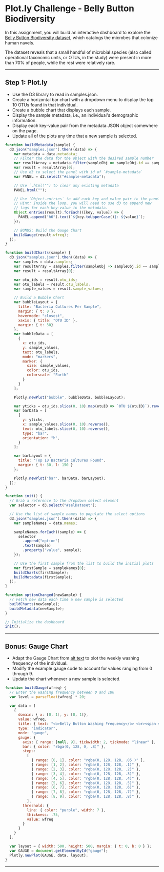 # Plot.ly Challenge - Belly Button Biodiversity
In this assignment, you will build an interactive dashboard to explore the [Belly Button Biodiversity dataset](http://robdunnlab.com/projects/belly-button-biodiversity/), which catalogs the microbes that colonize human navels.

The dataset reveals that a small handful of microbial species (also called operational taxonomic units, or OTUs, in the study) were present in more than 70% of people, while the rest were relatively rare.

-----

## Step 1: Plot.ly
* Use the D3 library to read in samples.json.
* Create a horizontal bar chart with a dropdown menu to display the top 10 OTUs found in that individual.
* Create a bubble chart that displays each sample.
* Display the sample metadata, i.e., an individual's demographic information.
* Display each key-value pair from the metadata JSON object somewhere on the page.
* Update all of the plots any time that a new sample is selected.

```js
function buildMetadata(sample) {
  d3.json("samples.json").then((data) => {
    var metadata = data.metadata;
    // Filter the data for the object with the desired sample number
    var resultArray = metadata.filter(sampleObj => sampleObj.id == sample);
    var result = resultArray[0];
    // Use d3 to select the panel with id of `#sample-metadata`
    var PANEL = d3.select("#sample-metadata");

    // Use `.html("") to clear any existing metadata
    PANEL.html("");

    // Use `Object.entries` to add each key and value pair to the panel
    // Hint: Inside the loop, you will need to use d3 to append new
    // tags for each key-value in the metadata.
    Object.entries(result).forEach(([key, value]) => {
      PANEL.append("h6").text(`${key.toUpperCase()}: ${value}`);
    });

    // BONUS: Build the Gauge Chart
    buildGauge(result.wfreq);
  });
}

function buildCharts(sample) {
  d3.json("samples.json").then((data) => {
    var samples = data.samples;
    var resultArray = samples.filter(sampleObj => sampleObj.id == sample);
    var result = resultArray[0];

    var otu_ids = result.otu_ids;
    var otu_labels = result.otu_labels;
    var sample_values = result.sample_values;

    // Build a Bubble Chart
    var bubbleLayout = {
      title: "Bacteria Cultures Per Sample",
      margin: { t: 0 },
      hovermode: "closest",
      xaxis: { title: "OTU ID" },
      margin: { t: 30}
    };
    var bubbleData = [
      {
        x: otu_ids,
        y: sample_values,
        text: otu_labels,
        mode: "markers",
        marker: {
          size: sample_values,
          color: otu_ids,
          colorscale: "Earth"
        }
      }
    ];

    Plotly.newPlot("bubble", bubbleData, bubbleLayout);

    var yticks = otu_ids.slice(0, 10).map(otuID => `OTU ${otuID}`).reverse();
    var barData = [
      {
        y: yticks,
        x: sample_values.slice(0, 10).reverse(),
        text: otu_labels.slice(0, 10).reverse(),
        type: "bar",
        orientation: "h",
      }
    ];

    var barLayout = {
      title: "Top 10 Bacteria Cultures Found",
      margin: { t: 30, l: 150 }
    };

    Plotly.newPlot("bar", barData, barLayout);
  });
}

function init() {
  // Grab a reference to the dropdown select element
  var selector = d3.select("#selDataset");

  // Use the list of sample names to populate the select options
  d3.json("samples.json").then((data) => {
    var sampleNames = data.names;

    sampleNames.forEach((sample) => {
      selector
        .append("option")
        .text(sample)
        .property("value", sample);
    });

    // Use the first sample from the list to build the initial plots
    var firstSample = sampleNames[0];
    buildCharts(firstSample);
    buildMetadata(firstSample);
  });
}

function optionChanged(newSample) {
  // Fetch new data each time a new sample is selected
  buildCharts(newSample);
  buildMetadata(newSample);
}

// Initialize the dashboard
init();
```

-----

## Bonus: Gauge Chart
* Adapt the Gauge Chart from [alt text](https://plot.ly/javascript/gauge-charts/) to plot the weekly washing frequency of the individual.
* Modify the example gauge code to account for values ranging from 0 through 9.
* Update the chart whenever a new sample is selected.

```js
function buildGauge(wfreq) {
  // Enter the washing frequency between 0 and 180
  var level = parseFloat(wfreq) * 20;

  var data = [
    {
      domain: { x: [0, 1], y: [0, 1]},
      value: wfreq,
      title: { text: "<b>Belly Button Washing Frequency</b> <br><span style='font-size:0.8em;color:gray'>Scrubs per Week</span>" },
      type: "indicator",
      mode: "gauge",
      gauge: {
        axis: { range: [null, 9], tickwidth: 2, tickmode: "linear" },
        bar: { color: "rbga(0, 128, 0, .8)" },
        steps:
          [
            { range: [0, 1], color: "rgba(0, 128, 128, .05 )" },
            { range: [1, 2], color: "rgba(0, 128, 128, .1)" },
            { range: [2, 3], color: "rgba(0, 128, 128, .2)" },
            { range: [3, 4], color: "rgba(0, 128, 128, .3)" },
            { range: [4, 5], color: "rgba(0, 128, 128, .4)" },
            { range: [5, 6], color: "rgba(0, 128, 128, .5)" },
            { range: [6, 7], color: "rgba(0, 128, 128, .6)" },
            { range: [7, 8], color: "rgba(0, 128, 128, .7)" },
            { range: [8, 9], color: "rgba(0, 128, 128, .8)" },
          ],
        threshold: {
          line: { color: "purple", width: 7 },
          thickness: .75,
          value: wfreq
        }
      }
    }
  ];

  var layout = { width: 500, height: 500, margin: { t: 0, b: 0 } };
  var GAUGE = document.getElementById("gauge");
  Plotly.newPlot(GAUGE, data, layout);
}
```
-----